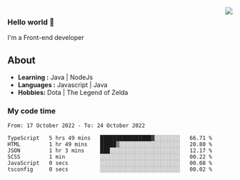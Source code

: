 <img align='right' src="https://github-readme-stats.vercel.app/api?username=jumodada&show_icons=true&theme=vue">

### Hello world 👋

I'm a Front-end developer 
    
## About
-  **Learning :** Java | NodeJs
-  **Languages :** Javascript | Java
-  **Hobbies:** Dota | The Legend of Zelda

### My code time

<!--START_SECTION:waka-->

```text
From: 17 October 2022 - To: 24 October 2022

TypeScript   5 hrs 49 mins   ████████████████▓░░░░░░░░   66.71 %
HTML         1 hr 49 mins    █████▒░░░░░░░░░░░░░░░░░░░   20.80 %
JSON         1 hr 3 mins     ███░░░░░░░░░░░░░░░░░░░░░░   12.17 %
SCSS         1 min           ░░░░░░░░░░░░░░░░░░░░░░░░░   00.22 %
JavaScript   0 secs          ░░░░░░░░░░░░░░░░░░░░░░░░░   00.08 %
tsconfig     0 secs          ░░░░░░░░░░░░░░░░░░░░░░░░░   00.02 %
```

<!--END_SECTION:waka-->
